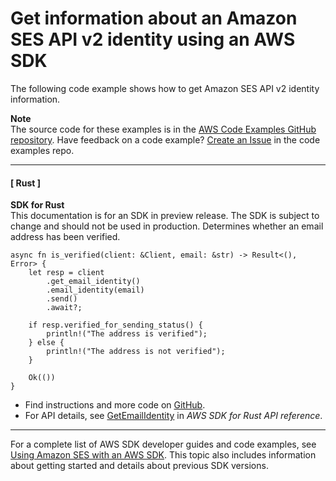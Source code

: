# Get information about an Amazon SES API v2 identity using an AWS SDK<a name="example_sesv2_GetEmailIdentity_section"></a>

The following code example shows how to get Amazon SES API v2 identity information\.

**Note**  
The source code for these examples is in the [AWS Code Examples GitHub repository](https://github.com/awsdocs/aws-doc-sdk-examples)\. Have feedback on a code example? [Create an Issue](https://github.com/awsdocs/aws-doc-sdk-examples/issues/new/choose) in the code examples repo\. 

------
#### [ Rust ]

**SDK for Rust**  
This documentation is for an SDK in preview release\. The SDK is subject to change and should not be used in production\.
Determines whether an email address has been verified\.  

```
async fn is_verified(client: &Client, email: &str) -> Result<(), Error> {
    let resp = client
        .get_email_identity()
        .email_identity(email)
        .send()
        .await?;

    if resp.verified_for_sending_status() {
        println!("The address is verified");
    } else {
        println!("The address is not verified");
    }

    Ok(())
}
```
+  Find instructions and more code on [GitHub](https://github.com/awsdocs/aws-doc-sdk-examples/tree/main/rust_dev_preview/ses#code-examples)\. 
+  For API details, see [GetEmailIdentity](https://docs.rs/releases/search?query=aws-sdk) in *AWS SDK for Rust API reference*\. 

------

For a complete list of AWS SDK developer guides and code examples, see [Using Amazon SES with an AWS SDK](sdk-general-information-section.md)\. This topic also includes information about getting started and details about previous SDK versions\.
